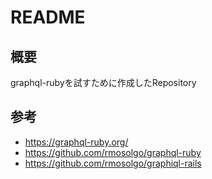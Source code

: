 # README

## 概要

graphql-rubyを試すために作成したRepository

## 参考

- https://graphql-ruby.org/
- https://github.com/rmosolgo/graphql-ruby
- https://github.com/rmosolgo/graphiql-rails
